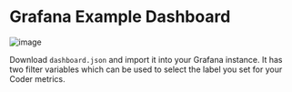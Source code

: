# Grafana Example Dashboard

![image](https://github.com/coder/coder/assets/6332295/1dd61c3c-9fa5-4ff4-87ff-6cd840f9f7d6)

Download `dashboard.json` and import it into your Grafana instance. It has two
filter variables which can be used to select the label you set for your Coder
metrics.
